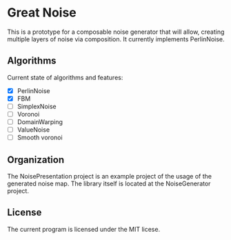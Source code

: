 # Great Noise

This is a prototype for a composable noise generator that will allow, creating
multiple layers of noise via composition. It currently implements PerlinNoise.

## Algorithms
Current state of algorithms and features:

- [x] PerlinNoise
- [x] FBM
- [ ] SimplexNoise
- [ ] Voronoi
- [ ] DomainWarping
- [ ] ValueNoise
- [ ] Smooth voronoi

## Organization

The NoisePresentation project is an example project of the usage of the
generated noise map. The library itself is located at the NoiseGenerator
project.

## License

The current program is licensed under the MIT licese.


